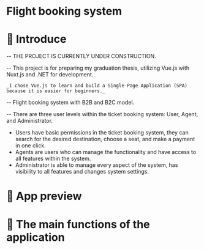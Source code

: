 # Flight booking system
# 👋 Introduce
-- THE PROJECT IS CURRENTLY UNDER CONSTRUCTION.

-- This project is for preparing my graduation thesis, utilizing Vue.js with Nuxt.js and .NET for development. 

    _I chose Vue.js to learn and build a Single-Page Application (SPA) because it is easier for beginners._

-- Flight booking system with B2B and B2C model.

-- There are three user levels within the ticket booking system: User, Agent, and Administrator.
 - Users have basic permissions in the ticket booking system, they can search for the desired destination, choose a seat, and make a payment in one click.
 - Agents are users who can manage the functionality and have access to all features within the system.
 - Administrator is able to manage every aspect of the system, has visibility to all features and changes system settings.

# 👀 App preview

# 🥰 The main functions of the application

